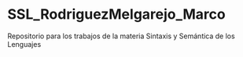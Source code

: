 # SSL_RodriguezMelgarejo_Marco
Repositorio para los trabajos de la materia Sintaxis y Semántica de los Lenguajes
